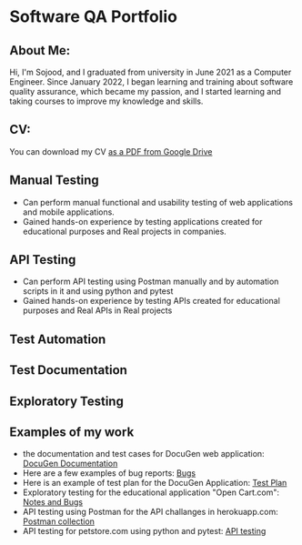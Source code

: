 # Software QA Portfolio 
## About Me:
Hi, I'm Sojood, and I graduated from university in June 2021 as a Computer Engineer.
Since January 2022, I began learning and training about software quality assurance, which became my passion, and I started learning and taking courses to improve my knowledge and skills.
## CV:
You can download my CV [as a PDF from Google Drive]( https://drive.google.com/file/d/1cZQ6c1qwWbyRhoaT3naLzI_fSID1GA-U/view?usp=share_link)
## Manual Testing 
  * Can perform manual functional and usability testing of web applications and mobile applications.
  * Gained hands-on experience by testing applications created for educational purposes and Real projects in companies.

## API Testing 
   * Can perform API testing using Postman manually and by automation scripts in it and using python and pytest 
   * Gained hands-on experience by testing APIs created for educational purposes and Real APIs in Real projects  
## Test Automation 
## Test Documentation 
## Exploratory Testing 

## Examples of my work 
* the documentation and test cases for DocuGen web application: [DocuGen Documentation ](https://docs.google.com/spreadsheets/d/1SDb2gBIfMpKjuarUiWaCZNa3mOe5iuofz1U1WybZMUw/edit?usp=sharing)
* Here are a few examples of bug reports: [Bugs](https://github.com/mohammed-ibenayad/docugen_testing_proj/issues?q=is%3Aopen+is%3Aissue)
* Here is an example of test plan for the DocuGen Application: [Test Plan](https://docs.google.com/document/d/1BmNw9GxTU84f-MgoTQvssBUgbQJ7DWMtmyOFf2qHyXA/edit?usp=sharing)
* Exploratory testing for the educational application "Open Cart.com": [Notes and Bugs](https://github.com/mohammed-ibenayad/exploratory_testing_opencart/issues/created_by/sojoodsweiti)
* API testing using Postman for the API challanges in herokuapp.com: [Postman collection](https://drive.google.com/file/d/1F6br4zt2p9-FPUumvohc6BiN-CZUeSbf/view?usp=sharing)
* API testing for petstore.com using python and pytest: [API testing](https://github.com/sojoodsweiti/PetStoreFramework)
